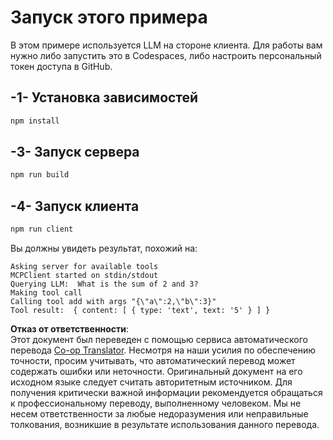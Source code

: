 <!--
CO_OP_TRANSLATOR_METADATA:
{
  "original_hash": "6d6315e03f591fb5a39be91da88585dc",
  "translation_date": "2025-07-13T19:18:23+00:00",
  "source_file": "03-GettingStarted/03-llm-client/solution/typescript/README.md",
  "language_code": "ru"
}
-->
# Запуск этого примера

В этом примере используется LLM на стороне клиента. Для работы вам нужно либо запустить это в Codespaces, либо настроить персональный токен доступа в GitHub.

## -1- Установка зависимостей

```bash
npm install
```

## -3- Запуск сервера

```bash
npm run build
```

## -4- Запуск клиента

```sh
npm run client
```

Вы должны увидеть результат, похожий на:

```text
Asking server for available tools
MCPClient started on stdin/stdout
Querying LLM:  What is the sum of 2 and 3?
Making tool call
Calling tool add with args "{\"a\":2,\"b\":3}"
Tool result:  { content: [ { type: 'text', text: '5' } ] }
```

**Отказ от ответственности**:  
Этот документ был переведен с помощью сервиса автоматического перевода [Co-op Translator](https://github.com/Azure/co-op-translator). Несмотря на наши усилия по обеспечению точности, просим учитывать, что автоматический перевод может содержать ошибки или неточности. Оригинальный документ на его исходном языке следует считать авторитетным источником. Для получения критически важной информации рекомендуется обращаться к профессиональному переводу, выполненному человеком. Мы не несем ответственности за любые недоразумения или неправильные толкования, возникшие в результате использования данного перевода.